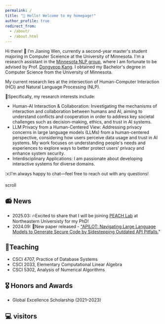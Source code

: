 ```yaml
---
permalink: /
title: "👋 Hello! Welcome to my homepage!"
author_profile: true
redirect_from: 
  - /about/
  - /about.html
---
```



<!-- Start HTML -->
<div class = "aboutMe", style="">
  <p>Hi there! 👋 I’m Jianing Wen, currently a second-year master's student majoring in Computer Sceience at the University of Minnesota. I'm a research assistant in the <a href="https://minnesotanlp.github.io/">Minnesota NLP group</a>, where I am fortunate to be advised by Prof. <a href="https://dykang.github.io/">Dongyeop Kang</a>. I obtained my Bachelor's degree in Computer Science from the University of Minnesota.</p>

  <p>My current research lies at the intersection of Human-Computer Interaction (HCI) and Natural Language Processing (NLP).</p>
  <p>💭Specifically, my research interests include:</p>
  <ul>
    <li>Human-AI Interaction & Collaboration: Investigating the mechanisms of interaction and collaboration between humans and AI, aiming to understand conflicts and cooperation in order to address key societal challenges such as decision-making, ethics, and trust in AI systems.</li>
    <li>LLM Privacy from a Human-Centered View: Addressing privacy concerns in large language models (LLMs) from a human-centered perspective, considering how users perceive data usage and trust in AI systems. My work focuses on understanding people's needs and experiences to explore ways to better protect users' privacy and enhance system security.</li>
    <li>Interdisciplinary Applications: I am passionate about developing interactive systems for diverse domains.</li>
  </ul>

  <p>✉️I'm always happy to chat—feel free to reach out with any questions!</p>
</div>scroll
<!-- End HTML -->

📻 News
------
- 2025.03: 🔥Excited to share that I will be joining <a href="https://tianshili.me/lab/">PEACH Lab</a> at Northeastern Universisty for my PhD!
- 2024.09: 📜New paper released - <a href="https://arxiv.org/abs/2409.16526">"APILOT: Navigating Large Language Models to Generate Secure Code by Sidestepping Outdated API Pitfalls.</a>"

📖Teaching 
------
- CSCI 4707, Practice of Database Systems
- CSCI 2033, Elementary Computational Linear Algebra
- CSCI 5302, Analysis of Numerical Algorithms

🎖 Honors and Awards
------
- Global Excellence Scholarship (2021–2023)

💻 visitors
------
<div class= "visitor">
  <script type="text/javascript" id="clustrmaps" src="//clustrmaps.com/map_v2.js?d=k6zeREDMHp6zN2DgKcBuNlkoyRbdKcQvmw4htzFN0-o&cl=ffffff&w=a"></script>
</div>

<!-- A data-driven personal website
======
Like many other Jekyll-based GitHub Pages templates, Academic Pages makes you separate the website's content from its form. The content & metadata of your website are in structured markdown files, while various other files constitute the theme, specifying how to transform that content & metadata into HTML pages. You keep these various markdown (.md), YAML (.yml), HTML, and CSS files in a public GitHub repository. Each time you commit and push an update to the repository, the [GitHub pages](https://pages.github.com/) service creates static HTML pages based on these files, which are hosted on GitHub's servers free of charge.

Many of the features of dynamic content management systems (like Wordpress) can be achieved in this fashion, using a fraction of the computational resources and with far less vulnerability to hacking and DDoSing. You can also modify the theme to your heart's content without touching the content of your site. If you get to a point where you've broken something in Jekyll/HTML/CSS beyond repair, your markdown files describing your talks, publications, etc. are safe. You can rollback the changes or even delete the repository and start over -- just be sure to save the markdown files! Finally, you can also write scripts that process the structured data on the site, such as [this one](https://github.com/academicpages/academicpages.github.io/blob/master/talkmap.ipynb) that analyzes metadata in pages about talks to display [a map of every location you've given a talk](https://academicpages.github.io/talkmap.html).

Getting started
======
1. Register a GitHub account if you don't have one and confirm your e-mail (required!)
1. Fork [this repository](https://github.com/academicpages/academicpages.github.io) by clicking the "fork" button in the top right. 
1. Go to the repository's settings (rightmost item in the tabs that start with "Code", should be below "Unwatch"). Rename the repository "[your GitHub username].github.io", which will also be your website's URL.
1. Set site-wide configuration and create content & metadata (see below -- also see [this set of diffs](http://archive.is/3TPas) showing what files were changed to set up [an example site](https://getorg-testacct.github.io) for a user with the username "getorg-testacct")
1. Upload any files (like PDFs, .zip files, etc.) to the files/ directory. They will appear at https://[your GitHub username].github.io/files/example.pdf.  
1. Check status by going to the repository settings, in the "GitHub pages" section

Site-wide configuration
------
The main configuration file for the site is in the base directory in [_config.yml](https://github.com/academicpages/academicpages.github.io/blob/master/_config.yml), which defines the content in the sidebars and other site-wide features. You will need to replace the default variables with ones about yourself and your site's github repository. The configuration file for the top menu is in [_data/navigation.yml](https://github.com/academicpages/academicpages.github.io/blob/master/_data/navigation.yml). For example, if you don't have a portfolio or blog posts, you can remove those items from that navigation.yml file to remove them from the header. 

Create content & metadata
------
For site content, there is one markdown file for each type of content, which are stored in directories like _publications, _talks, _posts, _teaching, or _pages. For example, each talk is a markdown file in the [_talks directory](https://github.com/academicpages/academicpages.github.io/tree/master/_talks). At the top of each markdown file is structured data in YAML about the talk, which the theme will parse to do lots of cool stuff. The same structured data about a talk is used to generate the list of talks on the [Talks page](https://academicpages.github.io/talks), each [individual page](https://academicpages.github.io/talks/2012-03-01-talk-1) for specific talks, the talks section for the [CV page](https://academicpages.github.io/cv), and the [map of places you've given a talk](https://academicpages.github.io/talkmap.html) (if you run this [python file](https://github.com/academicpages/academicpages.github.io/blob/master/talkmap.py) or [Jupyter notebook](https://github.com/academicpages/academicpages.github.io/blob/master/talkmap.ipynb), which creates the HTML for the map based on the contents of the _talks directory).

**Markdown generator**

I have also created [a set of Jupyter notebooks](https://github.com/academicpages/academicpages.github.io/tree/master/markdown_generator
) that converts a CSV containing structured data about talks or presentations into individual markdown files that will be properly formatted for the Academic Pages template. The sample CSVs in that directory are the ones I used to create my own personal website at stuartgeiger.com. My usual workflow is that I keep a spreadsheet of my publications and talks, then run the code in these notebooks to generate the markdown files, then commit and push them to the GitHub repository.

How to edit your site's GitHub repository
------
Many people use a git client to create files on their local computer and then push them to GitHub's servers. If you are not familiar with git, you can directly edit these configuration and markdown files directly in the github.com interface. Navigate to a file (like [this one](https://github.com/academicpages/academicpages.github.io/blob/master/_talks/2012-03-01-talk-1.md) and click the pencil icon in the top right of the content preview (to the right of the "Raw | Blame | History" buttons). You can delete a file by clicking the trashcan icon to the right of the pencil icon. You can also create new files or upload files by navigating to a directory and clicking the "Create new file" or "Upload files" buttons. 

Example: editing a markdown file for a talk
![Editing a markdown file for a talk](/images/editing-talk.png)

For more info
------
More info about configuring Academic Pages can be found in [the guide](https://academicpages.github.io/markdown/). The [guides for the Minimal Mistakes theme](https://mmistakes.github.io/minimal-mistakes/docs/configuration/) (which this theme was forked from) might also be helpful. 

